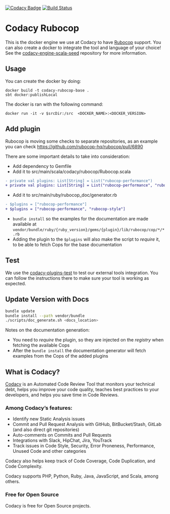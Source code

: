 [![Codacy Badge](https://api.codacy.com/project/badge/Grade/7cb874a40208406dbe62fe96d6b3a727)](https://www.codacy.com/gh/codacy/codacy-rubocop?utm_source=github.com&amp;utm_medium=referral&amp;utm_content=codacy/codacy-rubocop&amp;utm_campaign=Badge_Grade)
[![Build Status](https://circleci.com/gh/codacy/codacy-rubocop.svg?style=shield&circle-token=:circle-token)](https://circleci.com/gh/codacy/codacy-rubocop)

# Codacy Rubocop

This is the docker engine we use at Codacy to have [Rubocop](https://www.rubocop.org) support.
You can also create a docker to integrate the tool and language of your choice!
See the [codacy-engine-scala-seed](https://github.com/codacy/codacy-engine-scala-seed) repository for more information.

## Usage

You can create the docker by doing:

```
docker build -t codacy-rubocop-base .
sbt docker:publishLocal
```

The docker is ran with the following command:

```
docker run -it -v $srcDir:/src  <DOCKER_NAME>:<DOCKER_VERSION>
```

## Add plugin

Rubocop is moving some checks to separate repositories, as an example you can check
https://github.com/rubocop-hq/rubocop/pull/6890

There are some important details to take into consideration:
- Add dependency to Gemfile
- Add it to src/main/scala/codacy/rubocop/Rubocop.scala

```diff
- private val plugins: List[String] = List("rubocop-performance")
+ private val plugins: List[String] = List("rubocop-performance", "rubocop-style")
```

- Add it to src/main/ruby/rubocop_doc/generator.rb

```diff
- $plugins = ["rubocop-performance"]
+ $plugins = ["rubocop-performance", "rubocop-style"]
```

- `bundle install` so the examples for the documentation are made available at
`vendor/bundle/ruby/{ruby_version}/gems/{plugin}/lib/rubocop/cop/*/*.rb`
- Adding the plugin to the `$plugins` will also make the script to *require* it,
to be able to fetch Cops for the base documentation

## Test

We use the [codacy-plugins-test](https://github.com/codacy/codacy-plugins-test) to test our external tools integration.
You can follow the instructions there to make sure your tool is working as expected.

## Update Version with Docs

```sh
bundle update
bundle install --path vendor/bundle
./scripts/doc_generate.sh <docs_location>
```

Notes on the documentation generation:
- You need to *require* the plugin, so they are injected on the *registry* when fetching the available Cops
- After the `bundle install` the documentation generator will fetch examples from the Cops of the added plugins

## What is Codacy?

[Codacy](https://www.codacy.com/) is an Automated Code Review Tool that monitors your technical debt, helps you improve your code quality, teaches best practices to your developers, and helps you save time in Code Reviews.

### Among Codacy’s features:

- Identify new Static Analysis issues
- Commit and Pull Request Analysis with GitHub, BitBucket/Stash, GitLab (and also direct git repositories)
- Auto-comments on Commits and Pull Requests
- Integrations with Slack, HipChat, Jira, YouTrack
- Track issues in Code Style, Security, Error Proneness, Performance, Unused Code and other categories

Codacy also helps keep track of Code Coverage, Code Duplication, and Code Complexity.

Codacy supports PHP, Python, Ruby, Java, JavaScript, and Scala, among others.

### Free for Open Source

Codacy is free for Open Source projects.
